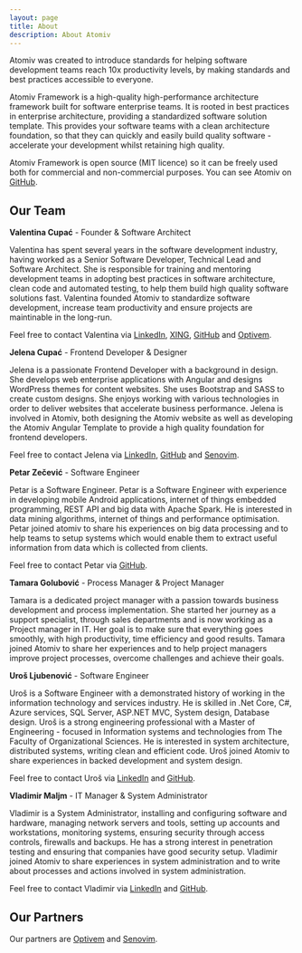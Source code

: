 ```yaml
---
layout: page
title: About
description: About Atomiv
---
```


Atomiv was created to introduce standards for helping software development teams reach 10x productivity levels, by making standards and best practices accessible to everyone.

Atomiv Framework is a high-quality high-performance architecture framework built for software enterprise teams. It is rooted in best practices in enterprise architecture, providing a standardized software solution template. This provides your software teams with a clean architecture foundation, so that they can quickly and easily build quality software - accelerate your development whilst retaining high quality.

Atomiv Framework is open source (MIT licence) so it can be freely used both for commercial and non-commercial purposes. You can see Atomiv on [GitHub](https://github.com/atomiv).

## Our Team

**Valentina Cupać** - Founder & Software Architect

Valentina has spent several years in the software development industry, having worked as a Senior Software Developer, Technical Lead and Software Architect. She is responsible for training and mentoring development teams in adopting best practices in software architecture, clean code and automated testing, to help them build high quality software solutions fast. Valentina founded Atomiv to standardize software development, increase team productivity and ensure projects are maintinable in the long-run. 

Feel free to contact Valentina via [LinkedIn](https://www.linkedin.com/in/valentinacupac/), [XING](https://www.xing.com/profile/Valentina_Cupac), [GitHub](https://github.com/valentinacupac) and [Optivem](https://optivem.com/).

**Jelena Cupać** - Frontend Developer & Designer

Jelena is a passionate Frontend Developer with a background in design. She develops web enterprise applications with Angular and designs WordPress themes for content websites. She uses Bootstrap and SASS to create custom designs. She enjoys working with various technologies in order to deliver websites that accelerate business performance. Jelena is involved in Atomiv, both designing the Atomiv website as well as developing the Atomiv Angular Template to provide a high quality foundation for frontend developers.

Feel free to contact Jelena via [LinkedIn](https://www.linkedin.com/in/jelenacupac/), [GitHub](https://github.com/jcupac) and [Senovim](http://senovim.com/).

**Petar Zečević** - Software Engineer

Petar is a Software Engineer.
Petar is a Software Engineer with experience in developing mobile Android applications, internet of things embedded programming, REST API and big data with Apache Spark. He is interested in data mining algorithms, internet of things and performance optimisation. Petar joined atomiv to share his experiences on big data processing and to help teams to setup systems which would enable them to extract useful information from data which is collected from clients.

Feel free to contact Petar via [GitHub](https://github.com/PetarZecevic).

**Tamara Golubović** - Process Manager & Project Manager

Tamara is a dedicated project manager with a passion towards business development and process implementation. She started her journey as a support specialist, through sales departments and is now working as a Project manager in IT. Her goal is to make sure that everything goes smoothly, with high productivity, time efficiency and good results. Tamara joined Atomiv to share her experiences and to help project managers improve project processes, overcome challenges and achieve their goals.

<!-- TODO: TG: Add the section to contact Tamara, see example from Valentina above, you choose what sites to have in the contact list -->

**Uroš Ljubenović** - Software Engineer

Uroš is a Software Engineer with a demonstrated history of working in the information technology and services industry. He is skilled in .Net Core, C#, Azure services, SQL Server, ASP.NET MVC, System design, Database design. Uroš is a strong engineering professional with a Master of Engineering - focused in Information systems and technologies from The Faculty of Organizational Sciences. He is interested in system architecture, distributed systems, writing clean and efficient code. Uroš joined Atomiv to share experiences in backed development and system design.

Feel free to contact Uroš via [LinkedIn](https://www.linkedin.com/in/uroš-ljubenović-0ba686152) and [GitHub](https://github.com/urosl-jubenovic).

**Vladimir Maljm** - IT Manager & System Administrator

Vladimir is a System Administrator, installing and configuring software and hardware, managing network servers and tools, setting up accounts and workstations, monitoring systems, ensuring security through access controls, firewalls and backups. He has a strong interest in penetration testing and ensuring that companies have good security setup. Vladimir joined Atomiv to share experiences in system administration and to write about processes and actions involved in system administration.

Feel free to contact Vladimir via [LinkedIn](https://www.linkedin.com/in/vladimirmaljm/) and [GitHub](https://github.com/vladimirmaljm).

## Our Partners

Our partners are [Optivem](https://optivem.com/) and [Senovim](http://senovim.com/).

<!-- TODO: JC: Add also logos based on #19 -->
